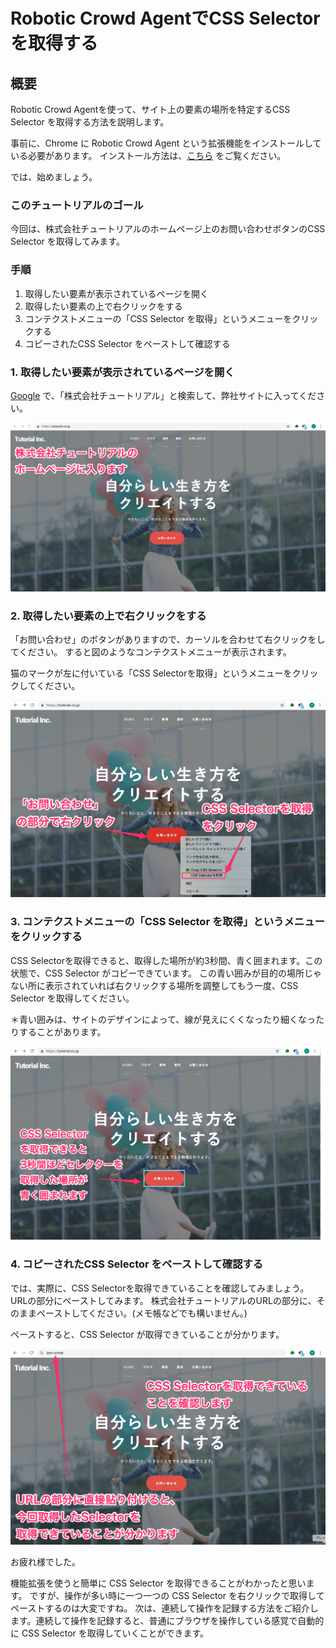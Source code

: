 

#  Robotic Crowd AgentでCSS Selector を取得する 

## 概要

Robotic Crowd Agentを使って、サイト上の要素の場所を特定するCSS Selector を取得する方法を説明します。

事前に、Chrome に Robotic Crowd Agent という拡張機能をインストールしている必要があります。
インストール方法は、[こちら](https://docs.roboticcrowd.com/robotic-crowd-agent/install-agent) をご覧ください。

では、始めましょう。  

### このチュートリアルのゴール

今回は、株式会社チュートリアルのホームページ上のお問い合わせボタンのCSS Selector を取得してみます。

### 手順

1. 取得したい要素が表示されているページを開く
1. 取得したい要素の上で右クリックをする
1. コンテクストメニューの「CSS Selector を取得」というメニューをクリックする
1. コピーされたCSS Selector をペーストして確認する

### 1. 取得したい要素が表示されているページを開く

[Google](https://google.co.jp) で、「株式会社チュートリアル」と検索して、弊社サイトに入ってください。

![ホームページ](../.gitbook/assets/CSS1.png "株式会社チュートリアルのトップページ 2019年7月31日時点")

### 2. 取得したい要素の上で右クリックをする

「お問い合わせ」のボタンがありますので、カーソルを合わせて右クリックをしてください。
すると図のようなコンテクストメニューが表示されます。

猫のマークが左に付いている「CSS Selectorを取得」というメニューをクリックしてください。

![セレクタ取得ボタン](../.gitbook/assets/CSS2.png)


### 3. コンテクストメニューの「CSS Selector を取得」というメニューをクリックする


CSS Selectorを取得できると、取得した場所が約3秒間、青く囲まれます。この状態で、CSS Selector がコピーできています。
この青い囲みが目的の場所じゃない所に表示されていれば右クリックする場所を調整してもう一度、CSS Selector を取得してください。

＊青い囲みは、サイトのデザインによって、線が見えにくくなったり細くなったりすることがあります。

![セレクタ取得完了](../.gitbook/assets/CSS3.png)  

### 4. コピーされたCSS Selector をペーストして確認する

では、実際に、CSS Selectorを取得できていることを確認してみましょう。URLの部分にペーストしてみます。
株式会社チュートリアルのURLの部分に、そのままペーストしてください。(メモ帳などでも構いません。)

ペーストすると、CSS Selector が取得できていることが分かります。

![セレクタ取得確認](../.gitbook/assets/CSS4.png)  

お疲れ様でした。

機能拡張を使うと簡単に CSS Selector を取得できることがわかったと思います。
ですが、操作が多い時に一つ一つの CSS Selector を右クリックで取得してペーストするのは大変ですね。
次は、連続して操作を記録する方法をご紹介します。連続して操作を記録すると、普通にブラウザを操作している感覚で自動的に CSS Selector を取得していくことができます。